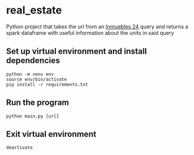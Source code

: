 # real_estate
Python project that takes the url from an [Inmuebles 24](https://www.inmuebles24.com/)
query and returns a spark dataframe with useful information about the units in said
query

## Set up virtual environment and install dependencies
```
python -m venv env
source env/bin/activate
pip install -r requirements.txt
```

## Run the program
```
python main.py [url]
```

## Exit virtual environment
```
deactivate
```